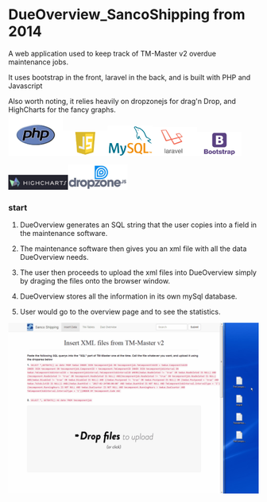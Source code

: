 # DueOverview_SancoShipping from 2014

A web application used to keep track of TM-Master v2 overdue maintenance jobs.

It uses bootstrap in the front, laravel in the back, and is built with PHP and Javascript 

Also worth noting, it relies heavily on dropzonejs for drag'n Drop, and HighCharts for the fancy graphs.<br>
<img src="readme/php-logo.png" width="110px"><img src="readme/javascript-logo.png" width="90px"><img src="readme/logo-mysql.png" width="90px"><img src="readme/laravel-logo.png" width="90px"><img src="readme/bootstrap-logo.gif" width="90px">

<img src="readme/highcharts-logo.png" width="120px"><img src="readme/dropzone-logo.jpg" width="120px">


### start
1. DueOverview generates an SQL string that the user copies into a field in the maintenance software.

2. The maintenance software then gives you an xml file with all the data DueOverview needs.

3. The user then proceeds to upload the xml files into DueOverview simply by draging the files onto the browser window.

4. DueOverview stores all the information in its own mySql database.

5. User would go to the overview page and to see the statistics. 

![alt tag](readme/6cbb3bd0-e564-4458-8cbc-f8c53afb7ec4.gif)
